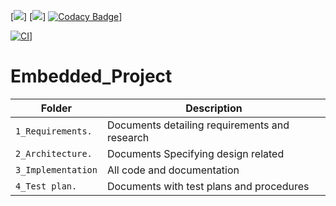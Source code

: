 [![](https://www.code-inspector.com/project/28962/score/svg)]
[![](https://www.code-inspector.com/project/28962/status/svg)]
[![Codacy Badge](https://app.codacy.com/project/badge/Grade/b91a2b2c429e4ecbbab2095ef0206b7b)](https://www.codacy.com/gh/devathimahesh2/Embedded_Project/dashboard?utm_source=github.com&amp;utm_medium=referral&amp;utm_content=devathimahesh2/Embedded_Project&amp;utm_campaign=Badge_Grade)]

[![CI](https://github.com/devathimahesh2/Embedded_Project/actions/workflows/main.yml/badge.svg)](https://github.com/devathimahesh2/Embedded_Project/actions/workflows/main.yml)]
# Embedded_Project
Folder           | Description
-----------------|--------------------
`1_Requirements.`  | Documents detailing requirements and research
`2_Architecture.`  | Documents Specifying design related
`3_Implementation` | All code and documentation
`4_Test plan.`     | Documents with test plans and procedures
